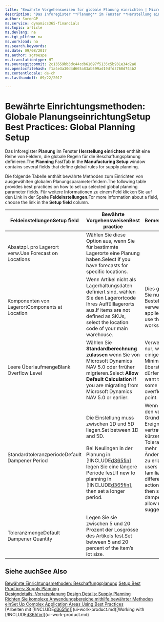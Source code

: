 ```yaml
---
title: "Bewährte Vorgehensweisen für globale Planung einrichten | Microsoft Docs"
description: "Das Inforegister **Planung** im Fenster **Herstellung einrichten** enthält eine Reihe von Feldern, die globale Regeln für die Beschaffungsplanung definieren."
author: SorenGP
ms.service: dynamics365-financials
ms.topic: article
ms.devlang: na
ms.tgt_pltfrm: na
ms.workload: na
ms.search.keywords: 
ms.date: 09/08/2017
ms.author: sgroespe
ms.translationtype: HT
ms.sourcegitcommit: 2c13559bb3dc44cdb61697f5135c5b931e34d2a8
ms.openlocfilehash: f1a4e3a30d4d665a83ab599ad19dfd3760d744b2
ms.contentlocale: de-ch
ms.lasthandoff: 09/22/2017

---
```

# <a name="setup-best-practices-global-planning-setup"></a><span data-ttu-id="ea0e5-103">Bewährte Einrichtungsmethoden: Globale Planungseinrichtung</span><span class="sxs-lookup"><span data-stu-id="ea0e5-103">Setup Best Practices: Global Planning Setup</span></span>
<span data-ttu-id="ea0e5-104">Das Inforegister **Planung** im Fenster **Herstellung einrichten** enthält eine Reihe von Feldern, die globale Regeln für die Beschaffungsplanung definieren.</span><span class="sxs-lookup"><span data-stu-id="ea0e5-104">The **Planning** FastTab in the **Manufacturing Setup** window contains several fields that define global rules for supply planning.</span></span>  

 <span data-ttu-id="ea0e5-105">Die folgende Tabelle enthält bewährte Methoden zum Einrichten von ausgewählten globalen Planungsparameterfeldern.</span><span class="sxs-lookup"><span data-stu-id="ea0e5-105">The following table provides best practices on how to set up selected global planning parameter fields.</span></span> <span data-ttu-id="ea0e5-106">Für weitere Informationen zu einem Feld klicken Sie auf den Link in der Spalte **Feldeinstellungen**.</span><span class="sxs-lookup"><span data-stu-id="ea0e5-106">For more information about a field, choose the link in the **Setup field** column.</span></span>  

|<span data-ttu-id="ea0e5-107">Feldeinstellungen</span><span class="sxs-lookup"><span data-stu-id="ea0e5-107">Setup field</span></span>|<span data-ttu-id="ea0e5-108">Bewährte Vorgehensweisen</span><span class="sxs-lookup"><span data-stu-id="ea0e5-108">Best practice</span></span>|<span data-ttu-id="ea0e5-109">Bemerkung</span><span class="sxs-lookup"><span data-stu-id="ea0e5-109">Comment</span></span>|  
|-----------------|-------------------|-------------|  
|<span data-ttu-id="ea0e5-110">Absatzpl. pro Lagerort verw.</span><span class="sxs-lookup"><span data-stu-id="ea0e5-110">Use Forecast on Locations</span></span>|<span data-ttu-id="ea0e5-111">Wählen Sie diese Option aus, wenn Sie für bestimmte Lagerorte eine Planung haben.</span><span class="sxs-lookup"><span data-stu-id="ea0e5-111">Select if you have forecasts for specific locations.</span></span>||  
|<span data-ttu-id="ea0e5-112">Komponenten von Lagerort</span><span class="sxs-lookup"><span data-stu-id="ea0e5-112">Components at Location</span></span>|<span data-ttu-id="ea0e5-113">Wenn Artikel nicht als Lagerhaltungsdaten definiert sind, wählen Sie den Lagerortcode Ihres Auffülllagerorts aus.</span><span class="sxs-lookup"><span data-stu-id="ea0e5-113">If items are not defined as SKUs, select the location code of your main warehouse.</span></span>|<span data-ttu-id="ea0e5-114">Dies gilt auch, wenn Sie nur den Bestellvorschlag verwenden.</span><span class="sxs-lookup"><span data-stu-id="ea0e5-114">This also applies if you only use the requisition worksheet.</span></span>|  
|<span data-ttu-id="ea0e5-115">Leere Überlaufmenge</span><span class="sxs-lookup"><span data-stu-id="ea0e5-115">Blank Overflow Level</span></span>|<span data-ttu-id="ea0e5-116">Wählen Sie **Standardberechnung zulassen** wenn Sie von Microsoft Dynamics NAV 5.0 oder frrüher migrieren.</span><span class="sxs-lookup"><span data-stu-id="ea0e5-116">Select **Allow Default Calculation** if you are migrating from Microsoft Dynamics NAV 5.0 or earlier.</span></span>|<span data-ttu-id="ea0e5-117">Verwenden Sie dies nur, wenn alle oder einige Artikel den Minimalbestand übersteigen dürfen.</span><span class="sxs-lookup"><span data-stu-id="ea0e5-117">Use only if you want to allow all or some of your items to overflow the reorder point.</span></span>|  
|<span data-ttu-id="ea0e5-118">Standardtoleranzperiode</span><span class="sxs-lookup"><span data-stu-id="ea0e5-118">Default Dampener Period</span></span>|<span data-ttu-id="ea0e5-119">Die Einstellung muss zwischen 1D und 5D liegen.</span><span class="sxs-lookup"><span data-stu-id="ea0e5-119">Set between 1D and 5D.</span></span><br /><br /> <span data-ttu-id="ea0e5-120">Bei Neulingen in der Planung in [!INCLUDE[d365fin](includes/d365fin_md.md)] legen Sie eine längere Periode fest.</span><span class="sxs-lookup"><span data-stu-id="ea0e5-120">If new to planning in [!INCLUDE[d365fin](includes/d365fin_md.md)], then set a longer period.</span></span>|<span data-ttu-id="ea0e5-121">Wenn Benutzer mit den verschiedenen Gründen für Ereignismeldungen vertraut sind, dann kürzen Sie die Toleranzperiode, um mehr Änderungsvorschläge zu erlauben.</span><span class="sxs-lookup"><span data-stu-id="ea0e5-121">When users are more familiar with the different reasons for action messages, then shorten the dampener period to allow more change suggestions.</span></span>|  
|<span data-ttu-id="ea0e5-122">Toleranzmenge</span><span class="sxs-lookup"><span data-stu-id="ea0e5-122">Default Dampener Quantity</span></span>|<span data-ttu-id="ea0e5-123">Legen Sie sie zwischen 5 und 20 Prozent der Losgrösse des Artikels fest.</span><span class="sxs-lookup"><span data-stu-id="ea0e5-123">Set between 5 and 20 percent of the item’s lot size.</span></span>||  

## <a name="see-also"></a><span data-ttu-id="ea0e5-124">Siehe auch</span><span class="sxs-lookup"><span data-stu-id="ea0e5-124">See Also</span></span>  
 <span data-ttu-id="ea0e5-125">[Bewährte Einrichtungsmethoden: Beschaffungsplanung](setup-best-practices-supply-planning.md) </span><span class="sxs-lookup"><span data-stu-id="ea0e5-125">[Setup Best Practices: Supply Planning](setup-best-practices-supply-planning.md) </span></span>  
 <span data-ttu-id="ea0e5-126">[Designdetails: Vorratsplanung](design-details-supply-planning.md) </span><span class="sxs-lookup"><span data-stu-id="ea0e5-126">[Design Details: Supply Planning](design-details-supply-planning.md) </span></span>  
 [<span data-ttu-id="ea0e5-127">Richten Sie komplexe Anwendungsbereiche mithilfe bewährter Methoden ein</span><span class="sxs-lookup"><span data-stu-id="ea0e5-127">Set Up Complex Application Areas Using Best Practices</span></span>](set-up-complex-application-areas-using-best-practices.md)  
 <span data-ttu-id="ea0e5-128">[Arbeiten mit [!INCLUDE[d365fin](includes/d365fin_md.md)]](ui-work-product.md)</span><span class="sxs-lookup"><span data-stu-id="ea0e5-128">[Working with [!INCLUDE[d365fin](includes/d365fin_md.md)]](ui-work-product.md)</span></span>

